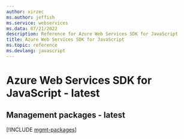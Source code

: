 ```yaml
---
author: xirzec
ms.author: jeffish
ms.service: webservices
ms.data: 07/21/2022
description: Reference for Azure Web Services SDK for JavaScript
title: Azure Web Services SDK for JavaScript
ms.topic: reference
ms.devlang: javascript
---
```

# Azure Web Services SDK for JavaScript - latest

## Management packages - latest
[!INCLUDE [mgmt-packages](web-services-mgmt-index.md)]
